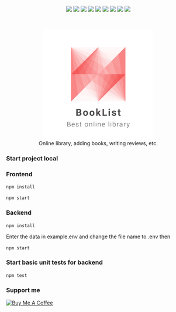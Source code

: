 <p align="middle">
    <img src="https://img.shields.io/badge/Node.js-43853D?style=for-the-badge&logo=node.js&logoColor=white"/>
    <img src="https://img.shields.io/badge/Express.js-404D59?style=for-the-badge"/>
    <img src="https://img.shields.io/badge/mocha.js-323330?style=for-the-badge&logo=mocha&logoColor=Brown"/>
    <img src="https://img.shields.io/badge/React-20232A?style=for-the-badge&logo=react&logoColor=61DAFB"/>
    <img src="https://img.shields.io/badge/styled--components-DB7093?style=for-the-badge&logo=styled-components&logoColor=white"/>
    <img src="https://img.shields.io/badge/React_Router-CA4245?style=for-the-badge&logo=react-router&logoColor=white"/>
    <img src="https://img.shields.io/badge/MongoDB-4EA94B?style=for-the-badge&logo=mongodb&logoColor=white"/>
    <img src="https://img.shields.io/badge/json%20web%20tokens-323330?style=for-the-badge&logo=json-web-tokens&logoColor=pink"/>
    <img src="https://img.shields.io/badge/docker-%230db7ed.svg?style=for-the-badge&logo=docker&logoColor=white"/>
</p>

<br/>
<p align="middle">
    <img src="https://github.com/MindBreakerGM/BookList/blob/main/images/logo.png" width="300px" height="300px"/>
    <br/>
    Online library, adding books, writing reviews, etc.
</p>

### Start project local

### Frontend
```
npm install
```

```
npm start
```

### Backend

```
npm install
```
Enter the data in example.env and change the file name to .env then

```
npm start
```
### Start basic unit tests for backend
```
npm test
```


### Support me

<a href="https://www.buymeacoffee.com/soulnaturalist" target="_blank"><img src="https://cdn.buymeacoffee.com/buttons/default-orange.png" alt="Buy Me A Coffee" height="41" width="174"></a>
